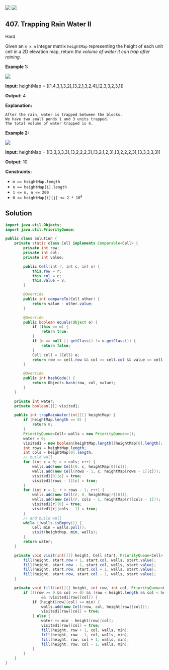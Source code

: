 [![](https://img.shields.io/github/stars/javadev/LeetCode-in-Java?label=Stars&style=flat-square)](https://github.com/javadev/LeetCode-in-Java)
[![](https://img.shields.io/github/forks/javadev/LeetCode-in-Java?label=Fork%20me%20on%20GitHub%20&style=flat-square)](https://github.com/javadev/LeetCode-in-Java/fork)

## 407\. Trapping Rain Water II

Hard

Given an `m x n` integer matrix `heightMap` representing the height of each unit cell in a 2D elevation map, return _the volume of water it can trap after raining_.

**Example 1:**

![](https://assets.leetcode.com/uploads/2021/04/08/trap1-3d.jpg)

**Input:** heightMap = \[\[1,4,3,1,3,2],[3,2,1,3,2,4],[2,3,3,2,3,1]]

**Output:** 4

**Explanation:**

    After the rain, water is trapped between the blocks.
    We have two small ponds 1 and 3 units trapped.
    The total volume of water trapped is 4. 

**Example 2:**

![](https://assets.leetcode.com/uploads/2021/04/08/trap2-3d.jpg)

**Input:** heightMap = \[\[3,3,3,3,3],[3,2,2,2,3],[3,2,1,2,3],[3,2,2,2,3],[3,3,3,3,3]]

**Output:** 10 

**Constraints:**

*   `m == heightMap.length`
*   `n == heightMap[i].length`
*   `1 <= m, n <= 200`
*   <code>0 <= heightMap[i][j] <= 2 * 10<sup>4</sup></code>

## Solution

```java
import java.util.Objects;
import java.util.PriorityQueue;

public class Solution {
    private static class Cell implements Comparable<Cell> {
        private int row;
        private int col;
        private int value;

        public Cell(int r, int c, int v) {
            this.row = r;
            this.col = c;
            this.value = v;
        }

        @Override
        public int compareTo(Cell other) {
            return value - other.value;
        }

        @Override
        public boolean equals(Object o) {
            if (this == o) {
                return true;
            }
            if (o == null || getClass() != o.getClass()) {
                return false;
            }
            Cell cell = (Cell) o;
            return row == cell.row && col == cell.col && value == cell.value;
        }

        @Override
        public int hashCode() {
            return Objects.hash(row, col, value);
        }
    }

    private int water;
    private boolean[][] visited1;

    public int trapRainWater(int[][] heightMap) {
        if (heightMap.length == 0) {
            return 0;
        }
        PriorityQueue<Cell> walls = new PriorityQueue<>();
        water = 0;
        visited1 = new boolean[heightMap.length][heightMap[0].length];
        int rows = heightMap.length;
        int cols = heightMap[0].length;
        // build wall
        for (int c = 0; c < cols; c++) {
            walls.add(new Cell(0, c, heightMap[0][c]));
            walls.add(new Cell(rows - 1, c, heightMap[rows - 1][c]));
            visited1[0][c] = true;
            visited1[rows - 1][c] = true;
        }
        for (int r = 1; r < rows - 1; r++) {
            walls.add(new Cell(r, 0, heightMap[r][0]));
            walls.add(new Cell(r, cols - 1, heightMap[r][cols - 1]));
            visited1[r][0] = true;
            visited1[r][cols - 1] = true;
        }
        // end build wall
        while (!walls.isEmpty()) {
            Cell min = walls.poll();
            visit(heightMap, min, walls);
        }
        return water;
    }

    private void visit(int[][] height, Cell start, PriorityQueue<Cell> walls) {
        fill(height, start.row + 1, start.col, walls, start.value);
        fill(height, start.row - 1, start.col, walls, start.value);
        fill(height, start.row, start.col + 1, walls, start.value);
        fill(height, start.row, start.col - 1, walls, start.value);
    }

    private void fill(int[][] height, int row, int col, PriorityQueue<Cell> walls, int min) {
        if (((row >= 0 && col >= 0) && (row < height.length && col < height[0].length))
                && !visited1[row][col]) {
            if (height[row][col] >= min) {
                walls.add(new Cell(row, col, height[row][col]));
                visited1[row][col] = true;
            } else {
                water += min - height[row][col];
                visited1[row][col] = true;
                fill(height, row + 1, col, walls, min);
                fill(height, row - 1, col, walls, min);
                fill(height, row, col + 1, walls, min);
                fill(height, row, col - 1, walls, min);
            }
        }
    }
}
```